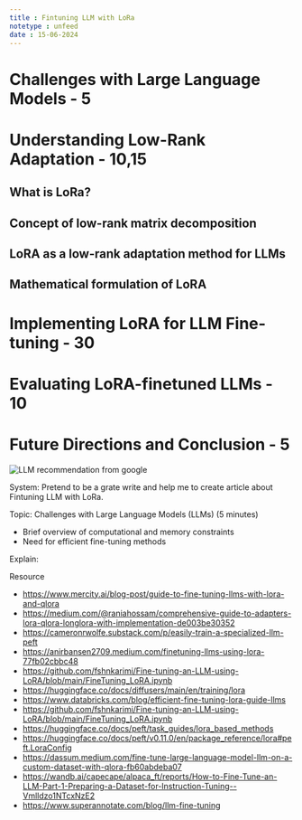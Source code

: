 ```yaml
---
title : Fintuning LLM with LoRa
notetype : unfeed
date : 15-06-2024
---
```


# Challenges with Large Language Models - 5
## 

# Understanding Low-Rank Adaptation - 10,15
## What is LoRa?
## Concept of low-rank matrix decomposition
## LoRA as a low-rank adaptation method for LLMs
## Mathematical formulation of LoRA

# Implementing LoRA for LLM Fine-tuning - 30

# Evaluating LoRA-finetuned LLMs - 10

# Future Directions and Conclusion - 5


![LLM recommendation from google](/assets/img/Other/image.avif)

System: Pretend to be a grate write and help me to create article about Fintuning LLM with LoRa.

Topic: Challenges with Large Language Models (LLMs) (5 minutes)
- Brief overview of computational and memory constraints
- Need for efficient fine-tuning methods

Explain:

Resource
- https://www.mercity.ai/blog-post/guide-to-fine-tuning-llms-with-lora-and-qlora
- https://medium.com/@raniahossam/comprehensive-guide-to-adapters-lora-qlora-longlora-with-implementation-de003be30352
- https://cameronrwolfe.substack.com/p/easily-train-a-specialized-llm-peft
- https://anirbansen2709.medium.com/finetuning-llms-using-lora-77fb02cbbc48
- https://github.com/fshnkarimi/Fine-tuning-an-LLM-using-LoRA/blob/main/FineTuning_LoRA.ipynb
- https://huggingface.co/docs/diffusers/main/en/training/lora
- https://www.databricks.com/blog/efficient-fine-tuning-lora-guide-llms
- https://github.com/fshnkarimi/Fine-tuning-an-LLM-using-LoRA/blob/main/FineTuning_LoRA.ipynb
- https://huggingface.co/docs/peft/task_guides/lora_based_methods
- https://huggingface.co/docs/peft/v0.11.0/en/package_reference/lora#peft.LoraConfig
- https://dassum.medium.com/fine-tune-large-language-model-llm-on-a-custom-dataset-with-qlora-fb60abdeba07
- https://wandb.ai/capecape/alpaca_ft/reports/How-to-Fine-Tune-an-LLM-Part-1-Preparing-a-Dataset-for-Instruction-Tuning--Vmlldzo1NTcxNzE2
- https://www.superannotate.com/blog/llm-fine-tuning




